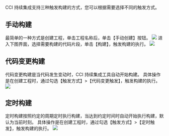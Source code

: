 CCI 持续集成支持三种触发构建的方式，您可以根据需要选择不同的触发方式。
## 手动构建
最简单的一种方式是创建工程，单击工程名称后，单击【手动创建】按钮。
![](https://mc.qcloudimg.com/static/img/953afee0a86e0743204afa90e9e18031/image.png)
进入下图界面，选择需要构建的代码片段，单击【构建】，触发构建的执行。
![](https://mc.qcloudimg.com/static/img/ad00baf2094a2c97859dd8b67daaf8d7/image.png)
## 代码变更构建
代码变更构建是当代码发生变动时，CCI 持续集成工具自动开始构建。
具体操作是在创建工程时，通过勾选【触发方式】>【代码变更触发】，触发构建的执行。
![](https://mc.qcloudimg.com/static/img/5e9701f37c74bb91cb1d719ee1802f15/image.png)
## 定时构建
定时构建按照约定的周期定时执行构建，当达到约定时间时自动开始执行构建，默认为当前时刻。
具体操作是在创建工程时，通过勾选【触发方式】>【定时触发】，触发构建的执行。
![](https://mc.qcloudimg.com/static/img/a34e762ef886a6e245c3382d33d0d777/image.png)


